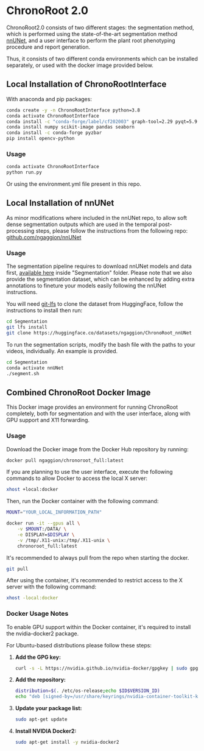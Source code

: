 # ChronoRoot 2.0

ChronoRoot2.0 consists of two different stages: the segmentation method, which is performed using the state-of-the-art segmentation method [nnUNet](https://github.com/MIC-DKFZ/nnUNet), and a user interface to perform the plant root phenotyping procedure and report generation.

Thus, it consists of two different conda environments which can be installed separately, or used with the docker image provided below.

## Local Installation of ChronoRootInterface

With anaconda and pip packages:

```bash
conda create -y -n ChronoRootInterface python=3.8
conda activate ChronoRootInterface
conda install -c "conda-forge/label/cf202003" graph-tool=2.29 pyqt=5.9.2
conda install numpy scikit-image pandas seaborn
conda install -c conda-forge pyzbar
pip install opencv-python
```

### Usage

```bash
conda activate ChronoRootInterface
python run.py
```

Or using the environment.yml file present in this repo.

## Local Installation of nnUNet

As minor modifications where included in the nnUNet repo, to allow soft dense segmentation outputs which are used in the temporal post-processing steps, please follow the instructions from the following repo: [github.com/ngaggion/nnUNet](https://github.com/ngaggion/nnUNet)

### Usage

The segmentation pipeline requires to download nnUNet models and data first, [available here](https://huggingface.co/datasets/ngaggion/ChronoRoot_nnUNet) inside "Segmentation" folder. Please note that we also provide the segmentation dataset, which can be enhanced by adding extra annotations to fineture your models easily following the nnUNet instructions.

You will need [git-lfs](https://git-lfs.com/) to clone the dataset from HuggingFace, follow the instructions to install then run:

```bash
cd Segmentation
git lfs install
git clone https://huggingface.co/datasets/ngaggion/ChronoRoot_nnUNet
```

To run the segmentation scripts, modify the bash file with the paths to your videos, individually. An example is provided.

```bash
cd Segmentation
conda activate nnUNet
./segment.sh
```

## Combined ChronoRoot Docker Image

This Docker image provides an environment for running ChronoRoot completely, both for segmentation and with the user interface, along with GPU support and X11 forwarding.

### Usage

Download the Docker image from the Docker Hub repository by running:

```bash
docker pull ngaggion/chronoroot_full:latest
```

If you are planning to use the user interface, execute the following commands to allow Docker to access the local X server:

```bash
xhost +local:docker
```

Then, run the Docker container with the following command:

```bash
MOUNT="YOUR_LOCAL_INFORMATION_PATH"

docker run -it --gpus all \
    -v $MOUNT:/DATA/ \
    -e DISPLAY=$DISPLAY \
    -v /tmp/.X11-unix:/tmp/.X11-unix \
    chronoroot_full:latest
```

It's recommended to always pull from the repo when starting the docker.

```bash
git pull
```

After using the container, it's recommended to restrict access to the X server with the following command:

```bash
xhost -local:docker
```

### Docker Usage Notes

To enable GPU support within the Docker container, it's required to install the nvidia-docker2 package.

For Ubuntu-based distributions please follow these steps:

1. **Add the GPG key:**

    ```bash
    curl -s -L https://nvidia.github.io/nvidia-docker/gpgkey | sudo gpg --dearmor -o /usr/share/keyrings/nvidia-container-toolkit-keyring.gpg
    ```

2. **Add the repository:**

    ```bash
    distribution=$(. /etc/os-release;echo $ID$VERSION_ID)
    echo "deb [signed-by=/usr/share/keyrings/nvidia-container-toolkit-keyring.gpg] https://nvidia.github.io/nvidia-docker/$distribution/$(arch)/" | sudo tee /etc/apt/sources.list.d/nvidia-docker.list
    ```

3. **Update your package list:**

    ```bash
    sudo apt-get update
    ```

4. **Install NVIDIA Docker2:**

    ```bash
    sudo apt-get install -y nvidia-docker2
    ```